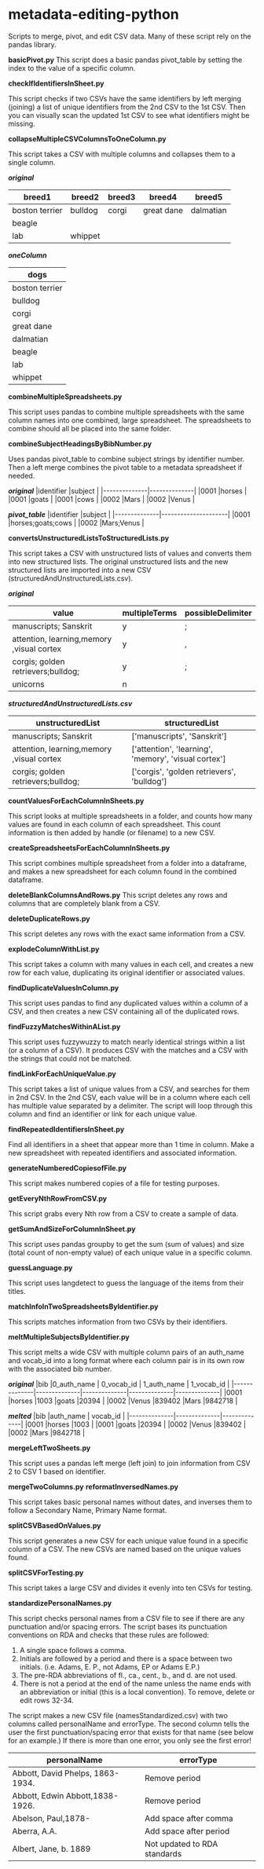 # metadata-editing-python

Scripts to merge, pivot, and edit CSV data. Many of these script rely on the pandas library.

**basicPivot.py**
This script does a basic pandas pivot_table by setting the index to the value of a specific column.

**checkIfIdentifiersInSheet.py**

This script checks if two CSVs have the same identifiers by left merging (joining) a list of unique identifiers from the 2nd CSV to the 1st CSV. Then you can visually scan the updated 1st CSV to see what identifiers might be missing.

**collapseMultipleCSVColumnsToOneColumn.py**

This script takes a CSV with multiple columns and collapses them to a single column.

***original***

|breed1         |breed2         |breed3         |breed4         |breed5         |
|---------------|---------------|---------------|---------------|---------------|
|boston terrier	|bulldog        |corgi        	|great dane	    |dalmatian      |
|beagle         |               |               |               |               |
|lab            |whippet        |               |               |               |

***oneColumn***

|dogs           |
|---------------|
|boston terrier	|
|bulldog        |
|corgi  	      |
|great dane   	|
|dalmatian      |
|beagle         |
|lab            |
|whippet        |

**combineMultipleSpreadsheets.py**

This script uses pandas to combine multiple spreadsheets with the same column names into one combined, large spreadsheet. The spreadsheets to combine should all be placed into the same folder.

**combineSubjectHeadingsByBibNumber.py**

Uses pandas pivot_table to combine subject strings by identifier number. Then a left merge combines the pivot table to a metadata spreadsheet if needed.

***original***
|identifier    |subject       |
|--------------|--------------|
|0001          |horses        |
|0001          |goats         |
|0001          |cows          |
|0002          |Mars          |
|0002          |Venus         |

***pivot_table***
|identifier    |subject              |
|--------------|---------------------|
|0001          |horses;goats;cows    |
|0002          |Mars;Venus           |

**convertsUnstructuredListsToStructuredLists.py**

This script takes a CSV with unstructured lists of values and converts them into new structured lists. The original unstructured lists and the new structured lists are imported into a new CSV (structuredAndUnstructuredLists.csv).

***original***

|value                                     |multipleTerms |possibleDelimiter|
| -----------------------------------------|--------------|-----------------|
|manuscripts; Sanskrit                     |y             |;                |
|attention, learning,memory ,visual cortex |y             |,                |
|corgis; golden retrievers;bulldog;        |y             |;                |
|unicorns                                  |n             |                 |

***structuredAndUnstructuredLists.csv***

|unstructuredList                          |structuredList                                        |
| -----------------------------------------|------------------------------------------------------|
|manuscripts; Sanskrit                     |['manuscripts', 'Sanskrit']                           |
|attention, learning,memory ,visual cortex |['attention', 'learning', 'memory', 'visual cortex']  |
|corgis; golden retrievers;bulldog;        |['corgis', 'golden retrievers', 'bulldog']            |

**countValuesForEachColumnInSheets.py**

This script looks at multiple spreadsheets in a folder, and counts how many values are found in each column of each spreadsheet. This count information is then added by handle (or filename) to a new CSV.

**createSpreadsheetsForEachColumnInSheets.py**

This script combines multiple spreadsheet from a folder into a dataframe, and makes a new spreadsheet for each column found in the combined dataframe.

**deleteBlankColumnsAndRows.py**
This script deletes any rows and columns that are completely blank from a CSV.

**deleteDuplicateRows.py**

This script deletes any rows with the exact same information from a CSV.

**explodeColumnWithList.py**

This script takes a column with many values in each cell, and creates a new row for each value, duplicating its original identifier or associated values.

**findDuplicateValuesInColumn.py**

This script uses pandas to find any duplicated values within a column of a CSV, and then creates a new CSV containing all of the duplicated rows.

**findFuzzyMatchesWithinAList.py**

This script uses fuzzywuzzy to match nearly identical strings within a list (or a column of a CSV). It produces CSV with the matches and a CSV with the strings that could not be matched.

**findLinkForEachUniqueValue.py**

This script takes a list of unique values from a CSV, and searches for them in 2nd CSV. In the 2nd CSV, each value will be in a column where each cell has multiple value separated by a delimiter. The script will loop through this column and find an identifier or link for each unique value.

**findRepeatedIdentifiersInSheet.py**

Find all identifiers in a sheet that appear more than 1 time in column. Make a new spreadsheet with repeated identifiers and associated information.

**generateNumberedCopiesofFile.py**

This script makes numbered copies of a file for testing purposes.

**getEveryNthRowFromCSV.py**

This script grabs every Nth row from a CSV to create a sample of data.

**getSumAndSizeForColumnInSheet.py**

This script uses pandas groupby to get the sum (sum of values) and size (total count of non-empty value) of each unique value in a specific column.

**guessLanguage.py**

This script uses langdetect to guess the language of the items from their titles.

**matchInfoInTwoSpreadsheetsByIdentifier.py**

This scripts matches information from two CSVs by their identifiers.

**meltMultipleSubjectsByIdentifier.py**

This script melts a wide CSV with multiple column pairs of an auth_name and vocab_id into a long format where each column pair is in its own row with the associated bib number.

***original***
|bib           |0_auth_name   | 0_vocab_id   | 1_auth_name  | 1_vocab_id   |
|--------------|--------------|--------------|--------------|--------------|
|0001          |horses        |1003          |goats         |20394         |
|0002          |Venus         |839402        |Mars          |9842718       |

***melted***
|bib           |auth_name     | vocab_id     |
|--------------|--------------|--------------|
|0001          |horses        |1003          |
|0001          |goats         |20394         |
|0002          |Venus         |839402        |
|0002          |Mars          |9842718       |

**mergeLeftTwoSheets.py**

This script uses a pandas left merge (left join) to join information from CSV 2 to CSV 1 based on identifier.

**mergeTwoColumns.py**
**reformatInversedNames.py**

This script takes basic personal names without dates, and inverses them to follow a Secondary Name, Primary Name format.

**splitCSVBasedOnValues.py**

This script generates a new CSV for each unique value found in a specific column of a CSV. The new CSVs are named based on the unique values found.

**splitCSVForTesting.py**

This script takes a large CSV and divides it evenly into ten CSVs for testing.

**standardizePersonalNames.py**

This script checks personal names from a CSV file to see if there are any punctuation and/or spacing errors. The script bases its punctuation conventions on RDA and checks that these rules are followed:

1) A single space follows a comma.
2) Initials are followed by a period and there is a space between two initials. (i.e. Adams, E. P., not Adams, EP or Adams E.P.)
3) The pre-RDA abbreviations of fl., ca., cent., b., and d. are not used.
4) There is not a period at the end of the name unless the name ends with an abbreviation or initial (this is a local convention). To remove, delete or edit rows 32-34.

The script makes a new CSV file (namesStandardized.csv) with two columns called personalName and errorType. The second column tells the user the first punctuation/spacing error that exists for that name (see below for an example.) If there is more than one error, you only see the first error!

|personalName                     |errorType                    |
| --------------------------------|-----------------------------|
|Abbott, David Phelps, 1863-1934. |Remove period                |
|Abbott, Edwin Abbott,1838-1926.  |Remove period                |   
|Abelson, Paul,1878-	            |Add space after comma        |  
|Aberra, A.A.	                    |Add space after period       |
|Albert, Jane, b. 1889            |Not updated to RDA standards |
